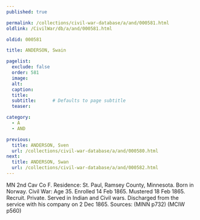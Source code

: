 ```yaml
---
published: true

permalink: /collections/civil-war-database/a/and/000581.html
oldlink: /CivilWar/db/a/and/000581.html

oldid: 000581

title: ANDERSON, Swain

pagelist:
  exclude: false
  order: 581
  image: 
  alt:
  caption:
  title:
  subtitle:      # Defaults to page subtitle
  teaser:

category: 
  - A 
  - AND

previous:
  title: ANDERSON, Sven
  url: /collections/civil-war-database/a/and/000580.html  
next:
  title: ANDERSON, Swan
  url: /collections/civil-war-database/a/and/000582.html   
---
```

MN 2nd Cav Co F. Residence: St. Paul, Ramsey County, Minnesota. Born in Norway. Civil War: Age 35. Enrolled 14 Feb 1865. Mustered 18 Feb 1865. Recruit. Private. Served in Indian and Civil wars. Discharged from the service with his company on 2 Dec 1865. Sources: (MINN p732) (MCIW p560)